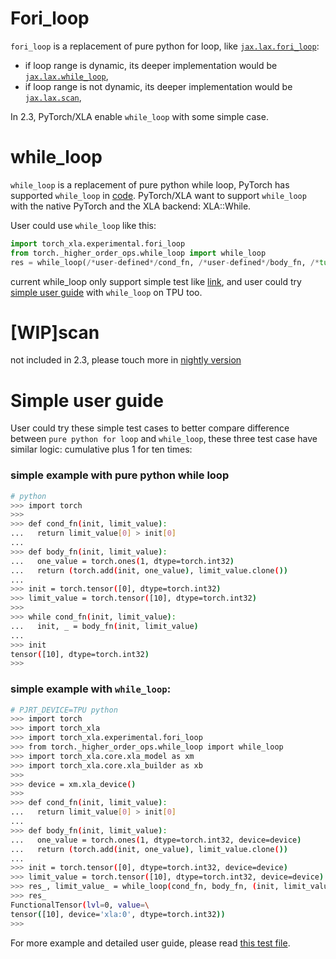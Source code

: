 # Fori_loop
`fori_loop` is a replacement of pure python for loop, like [`jax.lax.fori_loop`](https://jax.readthedocs.io/en/latest/_autosummary/jax.lax.fori_loop.html):
- if loop range is dynamic, its deeper implementation would be [`jax.lax.while_loop`](https://jax.readthedocs.io/en/latest/_autosummary/jax.lax.while_loop.html),
- if loop range is not dynamic, its deeper implementation would be [`jax.lax.scan`](https://jax.readthedocs.io/en/latest/_autosummary/jax.lax.scan.html),

In 2.3, PyTorch/XLA enable `while_loop` with some simple case.

# while_loop
`while_loop` is a replacement of pure python while loop, PyTorch has supported `while_loop` in
[code](https://github.com/pytorch/pytorch/blob/ca6a0e1348ba7dcade1833d983b1b4ca12a5c1e1/torch/_higher_order_ops/while_loop.py#L69). 
PyTorch/XLA want to support `while_loop` with the native PyTorch and the XLA backend: XLA::While.

User could use `while_loop` like this:
```python
import torch_xla.experimental.fori_loop
from torch._higher_order_ops.while_loop import while_loop
res = while_loop(/*user-defined*/cond_fn, /*user-defined*/body_fn, /*tuple or list*/init)
```
current while_loop only support simple test like [link](https://github.com/pytorch/xla/blob/r2.3/test/test_fori_loop_with_while_loop_simple_add_dispatch_in_torch.py), and user could try [simple user guide](https://github.com/pytorch/xla/blob/ManfeiBai-patch-81/docs/fori_loop.md#simple-example-with-while_loop) with `while_loop` on TPU too.


# [WIP]scan
not included in 2.3, please touch more in [nightly version](https://github.com/pytorch/xla/blob/r2.3/torch_xla/experimental/fori_loop.py)


# Simple user guide
User could try these simple test cases to better compare difference between `pure python for loop` and `while_loop`, these three test case have similar logic: cumulative plus 1 for ten times:

### simple example with pure python while loop
```bash
# python
>>> import torch
>>> 
>>> def cond_fn(init, limit_value):
...   return limit_value[0] > init[0]
... 
>>> def body_fn(init, limit_value):
...   one_value = torch.ones(1, dtype=torch.int32)
...   return (torch.add(init, one_value), limit_value.clone())
... 
>>> init = torch.tensor([0], dtype=torch.int32)
>>> limit_value = torch.tensor([10], dtype=torch.int32)
>>> 
>>> while cond_fn(init, limit_value):
...   init, _ = body_fn(init, limit_value)
... 
>>> init
tensor([10], dtype=torch.int32)
>>>
```

### simple example with `while_loop`:
```bash
# PJRT_DEVICE=TPU python
>>> import torch
>>> import torch_xla
>>> import torch_xla.experimental.fori_loop
>>> from torch._higher_order_ops.while_loop import while_loop
>>> import torch_xla.core.xla_model as xm
>>> import torch_xla.core.xla_builder as xb
>>> 
>>> device = xm.xla_device()
>>> 
>>> def cond_fn(init, limit_value):
...   return limit_value[0] > init[0]
... 
>>> def body_fn(init, limit_value):
...   one_value = torch.ones(1, dtype=torch.int32, device=device)
...   return (torch.add(init, one_value), limit_value.clone())
... 
>>> init = torch.tensor([0], dtype=torch.int32, device=device)
>>> limit_value = torch.tensor([10], dtype=torch.int32, device=device)
>>> res_, limit_value_ = while_loop(cond_fn, body_fn, (init, limit_value))
>>> res_
FunctionalTensor(lvl=0, value=\
tensor([10], device='xla:0', dtype=torch.int32))
>>>
```

For more example and detailed user guide, please read [this test file](https://github.com/pytorch/xla/blob/r2.3/test/test_fori_loop_with_while_loop_simple_add_dispatch_in_torch.py).
